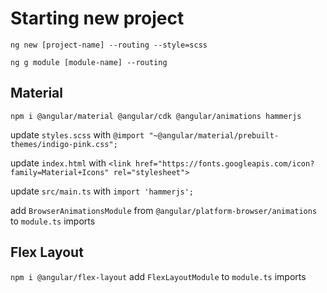 # Starting new project

`ng new [project-name] --routing --style=scss`

`ng g module [module-name] --routing`

## Material

`npm i @angular/material @angular/cdk @angular/animations hammerjs`

update `styles.scss` with `@import "~@angular/material/prebuilt-themes/indigo-pink.css";`

update `index.html` with `<link href="https://fonts.googleapis.com/icon?family=Material+Icons" rel="stylesheet">`

update `src/main.ts` with `import 'hammerjs';`

add `BrowserAnimationsModule` from `@angular/platform-browser/animations` to `module.ts` imports

## Flex Layout

`npm i @angular/flex-layout`
add `FlexLayoutModule` to `module.ts` imports
